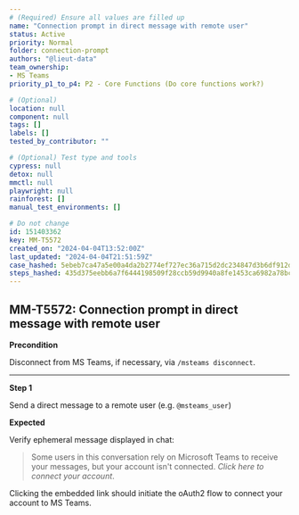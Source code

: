 ```yaml
---
# (Required) Ensure all values are filled up
name: "Connection prompt in direct message with remote user"
status: Active
priority: Normal
folder: connection-prompt
authors: "@lieut-data"
team_ownership:
- MS Teams
priority_p1_to_p4: P2 - Core Functions (Do core functions work?)

# (Optional)
location: null
component: null
tags: []
labels: []
tested_by_contributor: ""

# (Optional) Test type and tools
cypress: null
detox: null
mmctl: null
playwright: null
rainforest: []
manual_test_environments: []

# Do not change
id: 151403362
key: MM-T5572
created_on: "2024-04-04T13:52:00Z"
last_updated: "2024-04-04T21:51:59Z"
case_hashed: 5ebeb7ca47a5e00a4da2b2774ef727ec36a715d2dc234847d3b6df912d69020a2c44ef77c4be40315ce9ba309a8fddea
steps_hashed: 435d375eebb6a7f6444198509f28ccb59d9940a8fe1453ca6982a78bc6924c3ea1e83c33baf51b4ad7e20b8931073f78
---
```


<!-- (Auto-generated) Based on frontmatter's "key" and "name" -->

## MM-T5572: Connection prompt in direct message with remote user

**Precondition**

Disconnect from MS Teams, if necessary, via `/msteams disconnect`.

---

**Step 1**

Send a direct message to a remote user (e.g. `@msteams_user`)

**Expected**

Verify ephemeral message displayed in chat:

> Some users in this conversation rely on Microsoft Teams to receive your messages, but your account isn't connected. _Click here to connect your account_.

Clicking the embedded link should initiate the oAuth2 flow to connect your account to MS Teams.
